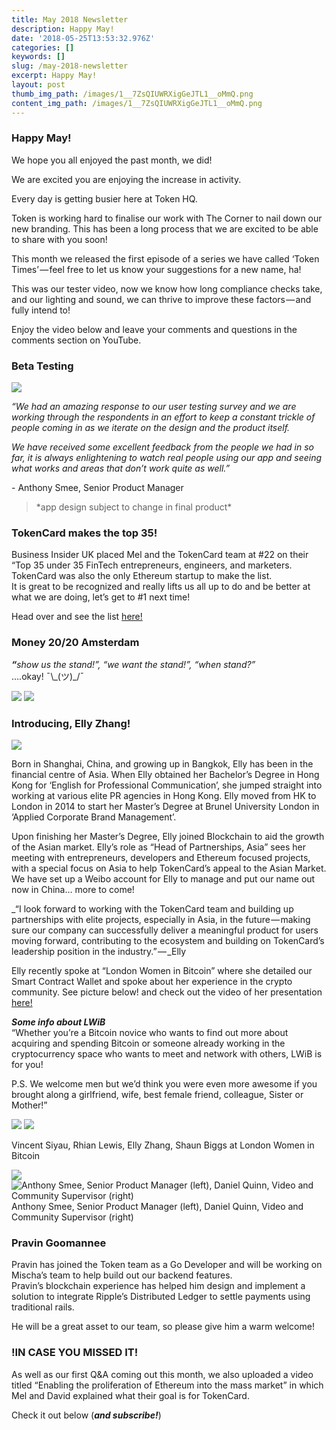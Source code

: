```yaml
---
title: May 2018 Newsletter
description: Happy May!
date: '2018-05-25T13:53:32.976Z'
categories: []
keywords: []
slug: /may-2018-newsletter
excerpt: Happy May!
layout: post
thumb_img_path: /images/1__7ZsQIUWRXigGeJTL1__oMmQ.png
content_img_path: /images/1__7ZsQIUWRXigGeJTL1__oMmQ.png
---
```


### Happy May!

We hope you all enjoyed the past month, we did!

We are excited you are enjoying the increase in activity.

Every day is getting busier here at Token HQ.

Token is working hard to finalise our work with The Corner to nail down our new branding. This has been a long process that we are excited to be able to share with you soon!

This month we released the first episode of a series we have called ‘Token Times’ — feel free to let us know your suggestions for a new name, ha!

This was our tester video, now we know how long compliance checks take, and our lighting and sound, we can thrive to improve these factors — and fully intend to!

Enjoy the video below and leave your comments and questions in the comments section on YouTube.

### **Beta Testing**

![](/images/1__zAZidHdi7bDW7VR7vlrWbA.png)

_“We had an amazing response to our user testing survey and we are working through the respondents in an effort to keep a constant trickle of people coming in as we iterate on the design and the product itself._

_We have received some excellent feedback from the people we had in so far, it is always enlightening to watch real people using our app and seeing what works and areas that don’t work quite as well.”_

\- Anthony Smee, Senior Product Manager

> \*app design subject to change in final product\*

### TokenCard makes the top 35!

Business Insider UK placed Mel and the TokenCard team at #22 on their “Top 35 under 35 FinTech entrepreneurs, engineers, and marketers.  
TokenCard was also the only Ethereum startup to make the list.  
It is great to be recognized and really lifts us all up to do and be better at what we are doing, let’s get to #1 next time!

Head over and see the list [here!](http://uk.businessinsider.com/uk-fintech-35-under-35-list-2018-3?r=US&IR=T/#22-mel-gelderman-24-cofounder-and-ceo-of-tokencard-14)

### Money 20/20 Amsterdam

**_“_**_show us the stand!”, “we want the stand!”, “when stand?”_  
….okay! ¯\\\_(ツ)\_/¯

![](/images/1__FJeRjHnIPsVjLzD32fg5BQ.jpeg)
![](/images/1__sBywptk8qxP8IWjQKzttrg.jpeg)

### **Introducing, Elly Zhang!**

![](/images/1__MKi0SADwR__at5xbgXNmnSw.jpeg)

Born in Shanghai, China, and growing up in Bangkok, Elly has been in the financial centre of Asia. When Elly obtained her Bachelor’s Degree in Hong Kong for ‘English for Professional Communication’, she jumped straight into working at various elite PR agencies in Hong Kong. Elly moved from HK to London in 2014 to start her Master’s Degree at Brunel University London in ‘Applied Corporate Brand Management’.

Upon finishing her Master’s Degree, Elly joined Blockchain to aid the growth of the Asian market. Elly’s role as “Head of Partnerships, Asia” sees her meeting with entrepreneurs, developers and Ethereum focused projects, with a special focus on Asia to help TokenCard’s appeal to the Asian Market.  
We have set up a Weibo account for Elly to manage and put our name out now in China… more to come!

_“I look forward to working with the TokenCard team and building up partnerships with elite projects, especially in Asia, in the future — making sure our company can successfully deliver a meaningful product for users moving forward, contributing to the ecosystem and building on TokenCard’s leadership position in the industry.” — _Elly

Elly recently spoke at “London Women in Bitcoin” where she detailed our Smart Contract Wallet and spoke about her experience in the crypto community. See picture below! and check out the video of her presentation [here!](https://skillsmatter.com/skillscasts/12017-london-women-in-bitcoin-may)

**_Some info about LWiB_**  
“Whether you’re a Bitcoin novice who wants to find out more about acquiring and spending Bitcoin or someone already working in the cryptocurrency space who wants to meet and network with others, LWiB is for you!

P.S. We welcome men but we’d think you were even more awesome if you brought along a girlfriend, wife, best female friend, colleague, Sister or Mother!”

![](/images/1__EZClcNTAxZaZT__lyx1E0ZA.jpeg)
![](/images/1__UYg5LNThJFJhxFzawULPVw.jpeg)

Vincent Siyau, Rhian Lewis, Elly Zhang, Shaun Biggs at London Women in Bitcoin

![](/images/1__bbjbOlr7t0am1jGIgHnPtg.jpeg)
![Anthony Smee, Senior Product Manager (left), Daniel Quinn, Video and Community Supervisor (right)](/images/1__Vr61iTNn2AgKhD__t__HnuMg.jpeg)
Anthony Smee, Senior Product Manager (left), Daniel Quinn, Video and Community Supervisor (right)

### Pravin Goomannee

Pravin has joined the Token team as a Go Developer and will be working on Mischa’s team to help build out our backend features.  
Pravin’s blockchain experience has helped him design and implement a solution to integrate Ripple’s Distributed Ledger to settle payments using traditional rails.

He will be a great asset to our team, so please give him a warm welcome!

### **!IN CASE YOU MISSED IT!**

As well as our first Q&A coming out this month, we also uploaded a video titled “Enabling the proliferation of Ethereum into the mass market” in which Mel and David explained what their goal is for TokenCard.

Check it out below (**_and subscribe!_**)